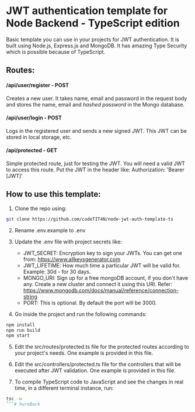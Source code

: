 # JWT authentication template for Node Backend - TypeScript edition


Basic template you can use in your projects for JWT authentication. It is built using Node.js, Express.js and MongoDB. It has amazing Type Security which is possible because of TypeScript.

## Routes:

#### /api/user/register  - POST
Creates a new user. It takes name, email and password in the request body and stores the name, email and *hashed password* in the Mongo database.

#### /api/user/login  - POST
Logs in the registered user and sends a new signed JWT. This JWT can be stored in local storage, etc.

#### /api/protected  - GET
Simple protected route, just for testing the JWT. You will need a valid JWT to access this route. Put the JWT in the header like: Authorization: 'Bearer [JWT]'

## How to use this template:

1. Clone the repo using:
```bash
git clone https://github.com/codeTIT4N/node-jwt-auth-template-ts
```
2. Rename .env.example to .env

3. Update the .env file with project secrets like:
    - JWT_SECRET: Encryption key to sign your JWTs. You can get one from: https://www.allkeysgenerator.com
    - JWT_LIFETIME: How much time a particular JWT will be valid for. Example: 30d - for 30 days.
    - MONGO_URI: Sign up for a free mongoDB account, if you don't have any. Create a new cluster and connect it using this URI. Refer: https://www.mongodb.com/docs/manual/reference/connection-string
    - PORT: This is optional. By default the port will be 3000.

4. Go inside the project and run the following commands:
```bash
npm install
npm run build
npm start
```
5. Edit the src/routes/protected.ts file for the protected routes according to your project's needs. One example is provided in this file.

6. Edit the src/controllers/protected.ts file for the controllers that will be executed after JWT validation. One example is provided in this file.

7. To compile TypeScript code to JavaScript and see the changes in real time, in a different terminal instance, run:
```bash
tsc -w
```#   h u r e B a c k  
 